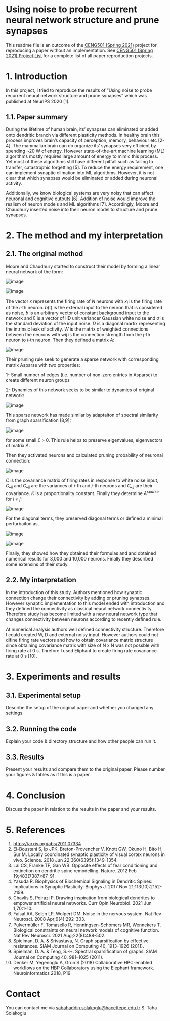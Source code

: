 # Using noise to probe recurrent neural network structure and prune synapses

This readme file is an outcome of the [CENG501 (Spring 2021)](http://kovan.ceng.metu.edu.tr/~sinan/DL/) project for reproducing a paper without an implementation. See [CENG501 (Spring 2021) Project List](https://github.com/sinankalkan/CENG501-Spring2021) for a complete list of all paper reproduction projects.

# 1. Introduction

In this project, I tried to reproduce the results of “Using noise to probe recurrent neural network structure and prune synapses” which was published at  NeurIPS 2020 [1].

## 1.1. Paper summary

During the lifetime of human brain, its’ synapses can eliminated or added onto dendritic branch via different plasticity methods. In healthy brain this process improves brain’s capacity of perception, memory, behaviour etc [2-4]. The mammalian brain can do organize its’ synapses very efficient by spending ~20 W of energy. However state-of-the-art machine learning (ML) algorithms mostly requires large amount of energy to mimic this process. Yet most of these algorithms still have different pitfall such as failing to transfer, catastrophic forgetting [5]. To reduce the energy requirement, one can implement synaptic elimation into ML algorithms. However, it is not clear that which synapses would be eliminated or added during neuronal activity.

Additionally, we know biological systems are very noisy that can affect neuronal and cognitive outputs [6]. Addition of noise would improve the realism of neuron models and ML algorithms [7]. Accordingly, Moore and Chaudhury inserted noise into their neuron model to structure and prune synapses.

# 2. The method and my interpretation

## 2.1. The original method

Moore and Chaudhury started to construct their model by forming a linear neural network of the form:

![image](https://user-images.githubusercontent.com/47305046/127342976-49ee1493-7c5f-4fd1-89af-1dd8f4bed322.png)

![image](https://user-images.githubusercontent.com/47305046/127343023-2b94ebfe-962e-49cf-9474-4a1d6c685ff2.png)

The vector *x* represents the firing rate of *N* neurons with *x<sub>i</sub>* is the firing rate of the *i*-th neuron. *b*(t) is the external input to the neuron that is considered as noise, *b* is an arbitrary vector of constant background input to the network and ξ is a vector of IID unit variancer Gaussian white noise and *σ* is the standard deviation of the input noise. *D* is a diagonal martix representing the intrinsic leak of activity. *W* is the matrix of weighted connections between the neurons with wij is the connection strength from the *j*-th neuron to *i*-th neuron. Then they defined a matrix *A*:
 
![image](https://user-images.githubusercontent.com/47305046/127343074-02de2f20-ea23-49c0-be5b-2f19b6c6d035.png)

Their pruning rule seek to generate a sparse network with corresponding matrix Asparse with two properties:
  
  1-	Small number of edges (i.e. number of non-zero entries in Asparse) to create different neuron groups
  
  2-	Dynamics of this network seeks to be similar to dynamics of original network:
  
  ![image](https://user-images.githubusercontent.com/47305046/127343192-cb8de988-f943-49a1-be30-f9999ef1a7b1.png)
 
This sparse network has made similar by adaptaiton of spectral similarity from graph sparsification [8,9]: 

![image](https://user-images.githubusercontent.com/47305046/127343322-18f2e3f0-66fb-4b44-8791-10f624591e0e.png)

for some small *Ɛ* > 0. This rule helps to preserve eigenvalues, eigenvectors of matrix *A*.

Then they activated neurons and calculated pruning probability of neuronal connection:

![image](https://user-images.githubusercontent.com/47305046/127343433-886f4127-b7dc-41a1-9e6e-5d86d4f8b0ca.png)

*C* is the covariance matrix of firing rates in response to white noise input, *C_<sub>ii</sub>* and *C_<sub>jj</sub>* are the variances of *i*-th and *j*-th neurons and *C_<sub>ij</sub>*  are their covariance. *K* is a proportionality constant. Finally they determine *A<sup>sparse</sup>* for *i* ≠ *j*:

![image](https://user-images.githubusercontent.com/47305046/127343569-4dc14d0f-65a0-4967-844b-2909ec13e38d.png)
 
For the diagonal terms, they preserved diagonal terms or defined a minimal perturbaiton as,

![image](https://user-images.githubusercontent.com/47305046/127343627-b3dd2892-e98b-4d1f-b3c8-5f03c8916a35.png)

![image](https://user-images.githubusercontent.com/47305046/127343648-be7b3a28-43ac-4750-82b8-cc35d09208ec.png)

Finally, they showed how they obtained their formulas and and obtained numerical results for 3,000 and 10,000 neurons. Finally they described some extensins of their study.

## 2.2. My interpretation 

In the introduction of this study. Authors mentioned how synaptic connection change their connectivity by adding or pruning synapses. However synaptic implementation to this model ended with introduction and they defined the connectivity as classical neural network connectivity. Therefore study has become limited with a new neural network type that changes connectivity between neurons according to recently defined rule.

At numerical analysis authors well defined connectivity structure. Therefore I could created W, D and external noisy input. However authors could not difine firing rate vectors and how to obtain covariance matrix structure since obtaining covariance matrix with size of N x N was not possble with firing rate at 0 s. Threfore I used Eliphant to create firing rate covariance rate at 0 s [10].

# 3. Experiments and results

## 3.1. Experimental setup

Describe the setup of the original paper and whether you changed any settings.

## 3.2. Running the code

Explain your code & directory structure and how other people can run it.

## 3.3. Results

Present your results and compare them to the original paper. Please number your figures & tables as if this is a paper.

# 4. Conclusion

Discuss the paper in relation to the results in the paper and your results.

# 5. References

1.	https://arxiv.org/abs/2011.07334
2.	El-Boustani S, Ip JPK, Breton-Provencher V, Knott GW, Okuno H, Bito H, Sur M. Locally coordinated synaptic plasticity of visual cortex neurons in vivo. Science. 2018 Jun 22;360(6395):1349-1354.
3.	Lai CS, Franke TF, Gan WB. Opposite effects of fear conditioning and extinction on dendritic spine remodelling. Nature. 2012 Feb 19;483(7387):87-91.
4.	Yasuda R. Biophysics of Biochemical Signaling in Dendritic Spines: Implications in Synaptic Plasticity. Biophys J. 2017 Nov 21;113(10):2152-2159.
5.	Chavlis S, Poirazi P. Drawing inspiration from biological dendrites to empower artificial neural networks. Curr Opin Neurobiol. 2021 Jun 1;70:1-10.
6.	Faisal AA, Selen LP, Wolpert DM. Noise in the nervous system. Nat Rev Neurosci. 2008 Apr;9(4):292-303.
7.	Pulvermüller F, Tomasello R, Henningsen-Schomers MR, Wennekers T. Biological constraints on neural network models of cognitive function. Nat Rev Neurosci. 2021 Aug;22(8):488-502.
8.	Spielman, D. A. & Srivastava, N. Graph sparsification by effective resistances. SIAM Journal on Computing 40, 1913–1926 (2011).
9.	Spielman, D. A. & Teng, S.-H. Spectral sparsification of graphs. SIAM Journal on Computing 40, 981–1025 (2011).
10. Denker M, Yegenoglu A, Grün S (2018) Collaborative HPC-enabled workflows on the HBP Collaboratory using the Elephant framework. Neuroinformatics 2018, P19


# Contact

You can contact me via sabahaddin.solakoglu@hacettepe.edu.tr
S. Taha Solakoglu
